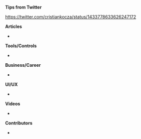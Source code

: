 **Tips from Twitter**

https://twitter.com/cristiankocza/status/1433778633626247172

**Articles**

* 

**Tools/Controls**

* 

**Business/Career**

* 

**UI/UX**

* 

**Videos**

* 

**Contributors**

* 

